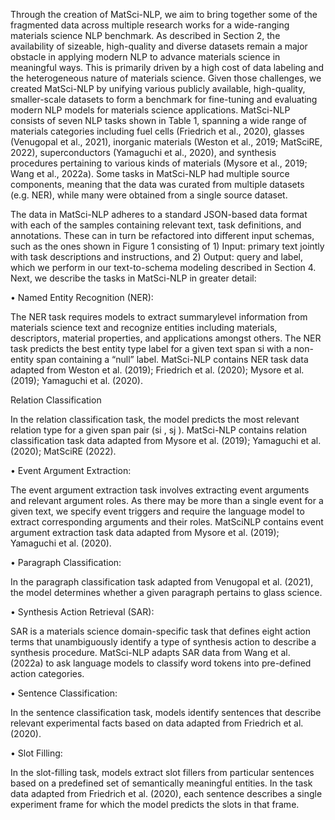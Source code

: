 Through the creation of MatSci-NLP, we aim to
bring together some of the fragmented data across
multiple research works for a wide-ranging materials science NLP benchmark. As described in
Section 2, the availability of sizeable, high-quality
and diverse datasets remain a major obstacle in applying modern NLP to advance materials science
in meaningful ways. This is primarily driven by a
high cost of data labeling and the heterogeneous
nature of materials science. Given those challenges,
we created MatSci-NLP by unifying various publicly available, high-quality, smaller-scale datasets
to form a benchmark for fine-tuning and evaluating
modern NLP models for materials science applications. MatSci-NLP consists of seven NLP tasks
shown in Table 1, spanning a wide range of materials categories including fuel cells (Friedrich et al.,
2020), glasses (Venugopal et al., 2021), inorganic
materials (Weston et al., 2019; MatSciRE, 2022),
superconductors (Yamaguchi et al., 2020), and synthesis procedures pertaining to various kinds of
materials (Mysore et al., 2019; Wang et al., 2022a).
Some tasks in MatSci-NLP had multiple source
components, meaning that the data was curated
from multiple datasets (e.g. NER), while many
were obtained from a single source dataset.



The data in MatSci-NLP adheres to a standard
JSON-based data format with each of the samples
containing relevant text, task definitions, and annotations. These can in turn be refactored into
different input schemas, such as the ones shown
in Figure 1 consisting of 1) Input: primary text
jointly with task descriptions and instructions, and
2) Output: query and label, which we perform
in our text-to-schema modeling described in Section 4. Next, we describe the tasks in MatSci-NLP
in greater detail:


• Named Entity Recognition (NER): 

The
NER task requires models to extract summarylevel information from materials science text
and recognize entities including materials, descriptors, material properties, and applications
amongst others. The NER task predicts the
best entity type label for a given text span
si with a non-entity span containing a “null”
label. MatSci-NLP contains NER task data
adapted from Weston et al. (2019); Friedrich
et al. (2020); Mysore et al. (2019); Yamaguchi
et al. (2020).


 Relation Classification

In the relation classification task, the model predicts the most
 relevant relation type for a given span pair
(si
, sj ). MatSci-NLP contains relation classification task data adapted from Mysore et al.
(2019); Yamaguchi et al. (2020); MatSciRE
(2022).


• Event Argument Extraction: 

The event
argument extraction task involves extracting
event arguments and relevant argument roles.
As there may be more than a single event for
a given text, we specify event triggers and
require the language model to extract corresponding arguments and their roles. MatSciNLP contains event argument extraction task
data adapted from Mysore et al. (2019); Yamaguchi et al. (2020).






• Paragraph Classification: 


In the paragraph
classification task adapted from Venugopal
et al. (2021), the model determines whether a
given paragraph pertains to glass science.




• Synthesis Action Retrieval (SAR): 


SAR is
a materials science domain-specific task that
defines eight action terms that unambiguously
identify a type of synthesis action to describe
a synthesis procedure. MatSci-NLP adapts
SAR data from Wang et al. (2022a) to ask
language models to classify word tokens into
pre-defined action categories.




• Sentence Classification: 


In the sentence
classification task, models identify sentences
that describe relevant experimental facts based
on data adapted from Friedrich et al. (2020).


• Slot Filling: 



In the slot-filling task, models
extract slot fillers from particular sentences
based on a predefined set of semantically
meaningful entities. In the task data adapted
from Friedrich et al. (2020), each sentence describes a single experiment frame for which
the model predicts the slots in that frame.

